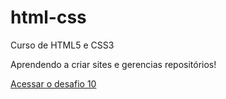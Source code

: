 # html-css
 Curso de HTML5 e CSS3

 Aprendendo a criar sites e gerencias repositórios!

<a href="https://feschneider7.github.io/HMTL---CSS/Exercicios/desafio%2010/desafio.html"> Acessar o desafio 10 </a>
